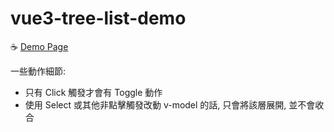 # vue3-tree-list-demo

☕ [Demo Page](https://itzuchen1215.github.io/vue3-tree-view/)



一些動作細節:
- 只有 Click 觸發才會有 Toggle 動作
- 使用 Select 或其他非點擊觸發改動 v-model 的話, 只會將該層展開, 並不會收合